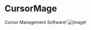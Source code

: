 # CursorMage
Cursor Management Software!
![Image!](./CursorMage/CursorMage/OutsideAssets/Screenshot1.jpg)
